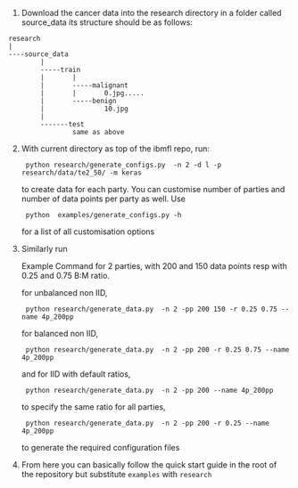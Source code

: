 1. Download the cancer data into the research directory in a folder called source_data
its structure should be as follows:
```
research
|
----source_data
		|
		-----train
		|		|
		|		-----malignant
		|		|       0.jpg.....
		|		-----benign
		|				10.jpg
		|
		-------test
				same as above
```


2. With current directory as top of the ibmfl repo, run:
	
		python research/generate_configs.py  -n 2 -d l -p research/data/te2_50/ -m keras

	to create data for each party. You can customise number of parties and number of data points per party as well. Use 
		
		python  examples/generate_configs.py -h
	
	for a list of all customisation options
	
3. Similarly run 
 
 	Example Command for 2 parties, with 200 and 150 data points resp with 0.25 and 0.75 B:M ratio.
 
	for unbalanced non IID,
	
		python research/generate_data.py  -n 2 -pp 200 150 -r 0.25 0.75 --name 4p_200pp
	
	for balanced non IID,
	
		python research/generate_data.py  -n 2 -pp 200 -r 0.25 0.75 --name 4p_200pp
	
	and for IID with default ratios,
	
		python research/generate_data.py  -n 2 -pp 200 --name 4p_200pp
	
	to specify the same ratio for all parties,
	
		python research/generate_data.py  -n 2 -pp 200 -r 0.25 --name 4p_200pp

	to generate the required configuration files

4. From here you can basically follow the quick start guide in the root of the repository but substitute ```examples``` with ```research```
